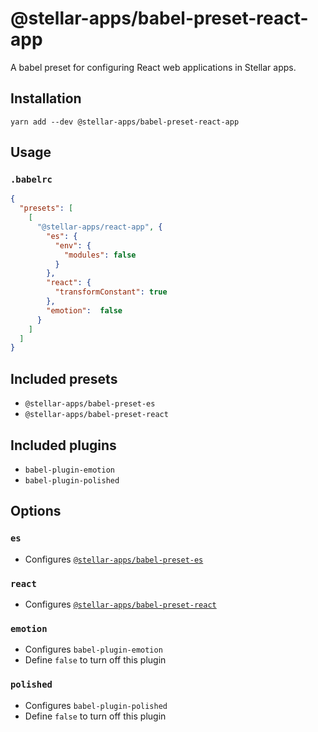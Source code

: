 # @stellar-apps/babel-preset-react-app
A babel preset for configuring React web applications in Stellar apps.

## Installation
`yarn add --dev @stellar-apps/babel-preset-react-app`

## Usage
### `.babelrc`
```json
{
  "presets": [
    [
      "@stellar-apps/react-app", {
        "es": {
          "env": {
            "modules": false
          }
        },
        "react": {
          "transformConstant": true
        },
        "emotion":  false
      }
    ]
  ]
}
```

## Included presets
- `@stellar-apps/babel-preset-es`
- `@stellar-apps/babel-preset-react`

## Included plugins
- `babel-plugin-emotion`
- `babel-plugin-polished`

## Options
### `es`
- Configures [`@stellar-apps/babel-preset-es`](https://github.com/jaredLunde/stellar-apps/tree/master/packages/babel-presets/babel-preset-es)

### `react`
- Configures [`@stellar-apps/babel-preset-react`](https://github.com/jaredLunde/stellar-apps/tree/master/packages/babel-presets/babel-preset-react)

### `emotion`
- Configures `babel-plugin-emotion`
- Define `false` to turn off this plugin

### `polished`
- Configures `babel-plugin-polished`
- Define `false` to turn off this plugin